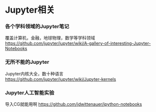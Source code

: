 Jupyter相关
===

### 各个学科领域的Jupyter笔记
覆盖计算机，金融，地球物理，数学等学科领域
https://github.com/jupyter/jupyter/wiki/A-gallery-of-interesting-Jupyter-Notebooks

### 无所不能的Jupyter
Jupyter内核大全，数十种语言
https://github.com/jupyter/jupyter/wiki/Jupyter-kernels

### Jupyter人工智能实验
导入CG就能用啊
https://github.com/jdwittenauer/ipython-notebooks

